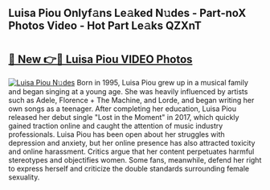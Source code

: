 ## Luisa Piou Onlyf𝚊ns Le𝚊ked N𝚞des - Part-noX Photos Video - Hot Part Le𝚊ks QZXnT

# <h2><a href="http://ab39321.deff.icu/?id=Luisa+Piou">🔗 New 👉🔴 Luisa Piou VIDEO Photos</a></h2>

[![Luisa Piou N𝚞des](https://i.imgur.com/rIISA9y.gif)](http://ab39321.deff.icu/?id=Luisa+Piou)
Born in 1995, Luisa Piou grew up in a musical family and began singing at a young age. She was heavily influenced by artists such as Adele, Florence + The Machine, and Lorde, and began writing her own songs as a teenager. After completing her education, Luisa Piou released her debut single "Lost in the Moment" in 2017, which quickly gained traction online and caught the attention of music industry professionals. Luisa Piou has been open about her struggles with depression and anxiety, but her online presence has also attracted toxicity and online harassment. Critics argue that her content perpetuates harmful stereotypes and objectifies women. Some fans, meanwhile, defend her right to express herself and criticize the double standards surrounding female sexuality.
